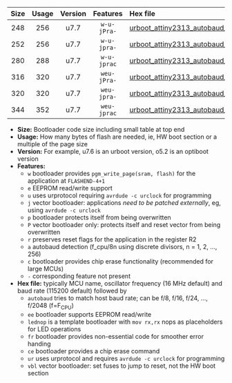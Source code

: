 |Size|Usage|Version|Features|Hex file|
|:-:|:-:|:-:|:-:|:--|
|248|256|u7.7|`w-u-jPra-`|[urboot_attiny2313_autobaud_lednop_ur_vbl.hex](https://raw.githubusercontent.com/stefanrueger/urboot.hex/main/mcus/attiny2313/autobaud/urboot_attiny2313_autobaud_lednop_ur_vbl.hex)|
|252|256|u7.7|`w-u-jpra-`|[urboot_attiny2313_autobaud_lednop_fr_ur_vbl.hex](https://raw.githubusercontent.com/stefanrueger/urboot.hex/main/mcus/attiny2313/autobaud/urboot_attiny2313_autobaud_lednop_fr_ur_vbl.hex)|
|280|288|u7.7|`w-u-jprac`|[urboot_attiny2313_autobaud_lednop_fr_ce_ur_vbl.hex](https://raw.githubusercontent.com/stefanrueger/urboot.hex/main/mcus/attiny2313/autobaud/urboot_attiny2313_autobaud_lednop_fr_ce_ur_vbl.hex)|
|316|320|u7.7|`weu-jPra-`|[urboot_attiny2313_autobaud_ee_lednop_ur_vbl.hex](https://raw.githubusercontent.com/stefanrueger/urboot.hex/main/mcus/attiny2313/autobaud/urboot_attiny2313_autobaud_ee_lednop_ur_vbl.hex)|
|320|320|u7.7|`weu-jpra-`|[urboot_attiny2313_autobaud_ee_lednop_fr_ur_vbl.hex](https://raw.githubusercontent.com/stefanrueger/urboot.hex/main/mcus/attiny2313/autobaud/urboot_attiny2313_autobaud_ee_lednop_fr_ur_vbl.hex)|
|344|352|u7.7|`weu-jprac`|[urboot_attiny2313_autobaud_ee_lednop_fr_ce_ur_vbl.hex](https://raw.githubusercontent.com/stefanrueger/urboot.hex/main/mcus/attiny2313/autobaud/urboot_attiny2313_autobaud_ee_lednop_fr_ce_ur_vbl.hex)|

- **Size:** Bootloader code size including small table at top end
- **Usage:** How many bytes of flash are needed, ie, HW boot section or a multiple of the page size
- **Version:** For example, u7.6 is an urboot version, o5.2 is an optiboot version
- **Features:**
  + `w` bootloader provides `pgm_write_page(sram, flash)` for the application at `FLASHEND-4+1`
  + `e` EEPROM read/write support
  + `u` uses urprotocol requiring `avrdude -c urclock` for programming
  + `j` vector bootloader: applications *need to be patched externally*, eg, using `avrdude -c urclock`
  + `p` bootloader protects itself from being overwritten
  + `P` vector bootloader only: protects itself and reset vector from being overwritten
  + `r` preserves reset flags for the application in the register R2
  + `a` autobaud detection (f_cpu/8n using discrete divisors, n = 1, 2, ..., 256)
  + `c` bootloader provides chip erase functionality (recommended for large MCUs)
  + `-` corresponding feature not present
- **Hex file:** typically MCU name, oscillator frequency (16 MHz default) and baud rate (115200 default) followed by
  + `autobaud` tries to match host baud rate; can be f/8, f/16, f/24, ..., f/2048 (f=F<sub>CPU</sub>)
  + `ee` bootloader supports EEPROM read/write
  + `lednop` is a template bootloader with `mov rx,rx` nops as placeholders for LED operations
  + `fr` bootloader provides non-essential code for smoother error handing
  + `ce` bootloader provides a chip erase command
  + `ur` uses urprotocol and requires `avrdude -c urclock` for programming
  + `vbl` vector bootloader: set fuses to jump to reset, not the HW boot section
